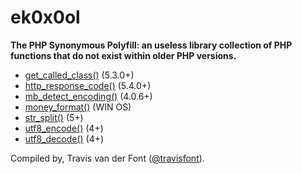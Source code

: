 # ek0x0ol

**The PHP Synonymous Polyfill: an useless library collection of PHP functions that do not exist within older PHP versions.**

- [get_called_class()](get_called_class.php) (5.3.0+)
- [http_response_code()](http_response_code.php) (5.4.0+)
- [mb_detect_encoding()](mb_detect_encoding.php) (4.0.6+)
- [money_format()](money_format.php) (WIN OS)
- [str_split()](str_split.php) (5+)
- [utf8_encode()](utf8_encode.php) (4+)
- [utf8_decode()](utf8_decode.php) (4+)

Compiled by, Travis van der Font  ([@travisfont](https://twitter.com/travisfont)).
